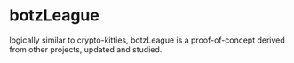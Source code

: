 # botzLeague
logically similar to crypto-kitties, botzLeague is a proof-of-concept derived from other projects, updated and studied. 
